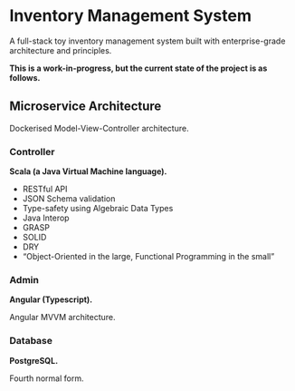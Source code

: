 # Inventory Management System

A full-stack toy inventory management system built with enterprise-grade architecture and principles.

**This is a work-in-progress, but the current state of the project is as follows.**

## Microservice Architecture

Dockerised Model-View-Controller architecture.

### Controller

**Scala (a Java Virtual Machine language).**

* RESTful API
* JSON Schema validation
* Type-safety using Algebraic Data Types
* Java Interop
* GRASP
* SOLID
* DRY
* “Object-Oriented in the large, Functional Programming in the small”

### Admin

**Angular (Typescript).**

Angular MVVM architecture.

### Database

**PostgreSQL.**

Fourth normal form.
